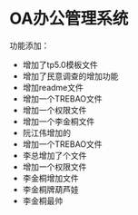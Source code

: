 OA办公管理系统
===============

功能添加：

 + 增加了tp5.0模板文件
 + 增加了民意调查的增加功能
 + 增加readme文件
 + 增加一个TREBAO文件
 + 增加一个权限文件
 + 增加一个李金桐文件
 + 阮江伟增加的
 + 增加一个TREBAO文件
 + 李总增加了个文件
 + 增加一个权限文件
 + 李金桐增加文件
 + 李金桐牌葫芦娃
 + 李金桐最帅